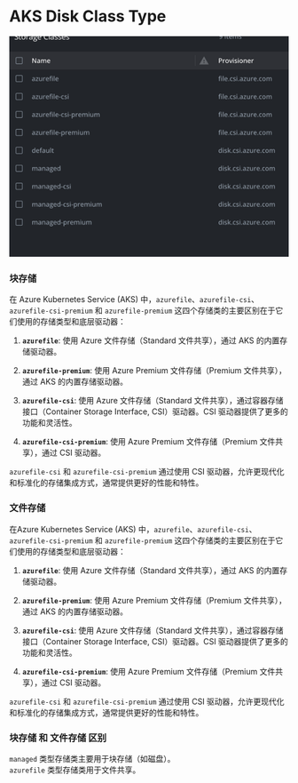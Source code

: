 # AKS Disk Class Type
 ![img_1.png](img/img_8-1.png)
### 块存储
在 Azure Kubernetes Service (AKS) 中，`azurefile`、`azurefile-csi`、`azurefile-csi-premium` 和 `azurefile-premium` 这四个存储类的主要区别在于它们使用的存储类型和底层驱动器：

1. **`azurefile`**: 使用 Azure 文件存储（Standard 文件共享），通过 AKS 的内置存储驱动器。

2. **`azurefile-premium`**: 使用 Azure Premium 文件存储（Premium 文件共享），通过 AKS 的内置存储驱动器。

3. **`azurefile-csi`**: 使用 Azure 文件存储（Standard 文件共享），通过容器存储接口（Container Storage Interface, CSI）驱动器。CSI 驱动器提供了更多的功能和灵活性。

4. **`azurefile-csi-premium`**: 使用 Azure Premium 文件存储（Premium 文件共享），通过 CSI 驱动器。

`azurefile-csi` 和 `azurefile-csi-premium` 通过使用 CSI 驱动器，允许更现代化和标准化的存储集成方式，通常提供更好的性能和特性。
### 文件存储
在Azure Kubernetes Service (AKS) 中，`azurefile`、`azurefile-csi`、`azurefile-csi-premium` 和 `azurefile-premium` 这四个存储类的主要区别在于它们使用的存储类型和底层驱动器：

1. **`azurefile`**: 使用 Azure 文件存储（Standard 文件共享），通过 AKS 的内置存储驱动器。

2. **`azurefile-premium`**: 使用 Azure Premium 文件存储（Premium 文件共享），通过 AKS 的内置存储驱动器。

3. **`azurefile-csi`**: 使用 Azure 文件存储（Standard 文件共享），通过容器存储接口（Container Storage Interface, CSI）驱动器。CSI 驱动器提供了更多的功能和灵活性。

4. **`azurefile-csi-premium`**: 使用 Azure Premium 文件存储（Premium 文件共享），通过 CSI 驱动器。

`azurefile-csi` 和 `azurefile-csi-premium` 通过使用 CSI 驱动器，允许更现代化和标准化的存储集成方式，通常提供更好的性能和特性。
### 块存储 和 文件存储 区别
`managed` 类型存储类主要用于块存储（如磁盘）。  
`azurefile` 类型存储类用于文件共享。